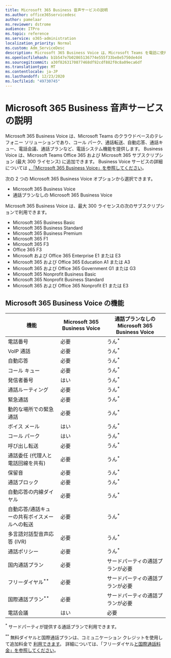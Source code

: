 ```yaml
---
title: Microsoft 365 Business 音声サービスの説明
ms.author: office365servicedesc
author: pamelaar
ms.reviewer: dstrome
audience: ITPro
ms.topic: reference
ms.service: o365-administration
localization_priority: Normal
ms.custom: Adm_ServiceDesc
description: Microsoft 365 Business Voice は、Microsoft Teams を電話に使用できるアドイン サービスです。 これは、電話システム、国内通話プラン、SMS、電話会議を組み合わせた機能です。
ms.openlocfilehash: b1b547e7b02865136774e555f33be8e5750de4d4
ms.sourcegitcommit: a30f8263170877468df92cdf882f0c8a09eca6df
ms.translationtype: MT
ms.contentlocale: ja-JP
ms.lasthandoff: 12/23/2020
ms.locfileid: "49730745"
---
```

# <a name="microsoft-365-business-voice-service-description"></a>Microsoft 365 Business 音声サービスの説明

Microsoft 365 Business Voice は、Microsoft Teams のクラウドベースのテレフォニー ソリューションであり、コール パーク、通話転送、自動応答、通話キュー、電話会議、通話プランなど、電話システム機能を提供します。 Business Voice は、Microsoft Teams Office 365 および Microsoft 365 サブスクリプション (最大 300 ライセンス) に追加できます。 Business Voice サービスの詳細については [、「Microsoft 365 Business Voice」を参照してください](https://docs.microsoft.com/MicrosoftTeams/business-voice/whats-business-voice)。

次の 2 つの Microsoft 365 Business Voice オプションから選択できます。

- Microsoft 365 Business Voice
- 通話プランなしの Microsoft 365 Business Voice

Microsoft 365 Business Voice は、最大 300 ライセンスの次のサブスクリプションで利用できます。

- Microsoft 365 Business Basic
- Microsoft 365 Business Standard
- Microsoft 365 Business Premium
- Microsoft 365 F1
- Microsoft 365 F3
- Office 365 F3
- Microsoft および Office 365 Enterprise E1 または E3
- Microsoft 365 および Office 365 Education A1 または A3
- Microsoft 365 および Office 365 Government G1 または G3
- Microsoft 365 Nonprofit Business Basic
- Microsoft 365 Nonprofit Business Standard
- Microsoft 365 および Office 365 Nonprofit E1 または E3

## <a name="microsoft-365-business-voice-features"></a>Microsoft 365 Business Voice の機能

| 機能 | Microsoft 365 Business Voice | 通話プランなしの Microsoft 365 Business Voice |
|--------------------------------------------------------|------------------------------|---------------------------------------------------|
| 電話番号 | 必要 | うん<sup>*</sup> |
| VoIP 通話 | 必要 | うん<sup>*</sup> |
| 自動応答 | 必要 | うん<sup>*</sup> |
| コール キュー | 必要 | うん<sup>*</sup> |
| 発信者番号 | はい | うん<sup>*</sup> |
| 通話ルーティング | 必要 | うん<sup>*</sup> |
| 緊急通話 | 必要 | うん<sup>*</sup> |
| 動的な場所での緊急通話 | 必要 | うん<sup>*</sup> |
| ボイス メール | はい | うん<sup>*</sup> |
| コール パーク | はい | うん<sup>*</sup> |
| 呼び出し転送 | 必要 | うん<sup>*</sup> |
| 通話委任 (代理人と電話回線を共有) | 必要 | うん<sup>*</sup> |
| 保留音 | 必要 | うん<sup>*</sup> |
| 通話ブロック | 必要 | うん<sup>*</sup> |
| 自動応答の内線ダイヤル | 必要 | うん<sup>*</sup> |
| 自動応答/通話キューの共有ボイスメールへの転送 | 必要 | うん<sup>*</sup> |
| 多言語対話型音声応答 (IVR) | 必要 | うん<sup>*</sup> |
| 通話ポリシー | 必要 | うん<sup>*</sup> |
| 国内通話プラン | 必要 | サードパーティの通話プランが必要 |
| フリーダイヤル<sup>**</sup> | 必要 | サードパーティの通話プランが必要 |
| 国際通話プラン<sup>**</sup> | 必要 | サードパーティの通話プランが必要 |
| 電話会議 | はい | 必要 |

<sup>*</sup> サードパーティが提供する通話プランで利用できます。

<sup>**</sup> 無料ダイヤルと国際通話プランは、コミュニケーション クレジットを使用して追加料金で [利用できます](https://docs.microsoft.com/microsoftteams/what-are-communications-credits)。 詳細については、「フリーダイヤル[と国際通話料金」](https://docs.microsoft.com/microsoftteams/toll-free-dialing-limitations-and-restrictions)[を参照してください](https://www.microsoft.com/microsoft-365/microsoft-teams/voice-calling?rtc=1#ow-download-rates)。
